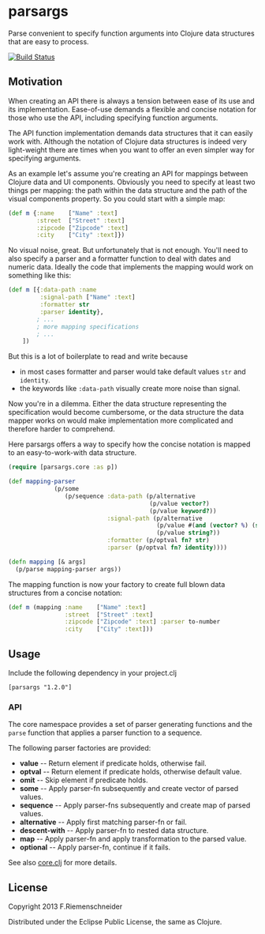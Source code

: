 # parsargs

Parse convenient to specify function arguments into Clojure
data structures that are easy to process.

[![Build Status](https://travis-ci.org/friemen/parsargs.png?branch=master)](https://travis-ci.org/friemen/parsargs)

## Motivation

When creating an API there is always a tension between ease of its use
and its implementation. Ease-of-use demands a flexible and concise
notation for those who use the API, including specifying function arguments.

The API function implementation demands data structures that it can easily
work with. Although the notation of Clojure data structures is indeed
very light-weight there are times when you want to offer an even
simpler way for specifying arguments. 

As an example let's assume you're creating an API for mappings between
Clojure data and UI components. Obviously you need to specify
at least two things per mapping: the path within the data structure and
the path of the visual components property. So you could start
with a simple map:

```clojure
(def m {:name    ["Name" :text]
        :street  ["Street" :text]
        :zipcode ["Zipcode" :text]
        :city    ["City" :text]})
```
No visual noise, great. But unfortunately that is not enough. 
You'll need to also specify a parser and a formatter function to deal with 
dates and numeric data. 
Ideally the code that implements the mapping would work on something like this:
```clojure
(def m [{:data-path :name
         :signal-path ["Name" :text]
	     :formatter str
	     :parser identity},
	    ; ... 
	    ; more mapping specifications
	    ; ...
	])
```
But this is a lot of boilerplate to read and write because

 - in most cases formatter and parser would take default values `str` and `identity`.
 - the keywords like `:data-path` visually create more noise than signal.


Now you're in a dilemma.
Either the data structure representing the specification would become
cumbersome, or the data structure the data mapper works on would make
implementation more complicated and therefore harder to comprehend.

Here parsargs offers a way to specify how the concise notation is mapped
to an easy-to-work-with data structure.

```clojure
(require [parsargs.core :as p])

(def mapping-parser 
             (p/some
                (p/sequence :data-path (p/alternative
                                        (p/value vector?)
                                        (p/value keyword?))
							:signal-path (p/alternative
                                          (p/value #(and (vector? %) (string? (last %))))
                                          (p/value string?))			
                            :formatter (p/optval fn? str)
                            :parser (p/optval fn? identity))))

(defn mapping [& args]
  (p/parse mapping-parser args))

```

The mapping function is now your factory to create full blown data structures
from a concise notation:

```clojure
(def m (mapping :name    ["Name" :text]    
                :street  ["Street" :text]
                :zipcode ["Zipcode" :text] :parser to-number 
                :city    ["City" :text])) 
```


## Usage

Include the following dependency in your project.clj 

    [parsargs "1.2.0"]

### API

The core namespace provides a set of parser generating functions
and the `parse` function that applies a parser function to a
sequence.

The following parser factories are provided:

 - **value** -- Return element if predicate holds, otherwise fail.
 - **optval** -- Return element if predicate holds, otherwise default value.  
 - **omit** -- Skip element if predicate holds.
 - **some** -- Apply parser-fn subsequently and create vector of parsed values.
 - **sequence** -- Apply parser-fns subsequently and create map of parsed values.
 - **alternative** -- Apply first matching parser-fn or fail.
 - **descent-with** -- Apply parser-fn to nested data structure.
 - **map** -- Apply parser-fn and apply transformation to the parsed value.
 - **optional** -- Apply parser-fn, continue if it fails.

See also [core.clj](src/parsargs/core.clj) for more details.


## License

Copyright 2013 F.Riemenschneider

Distributed under the Eclipse Public License, the same as Clojure.
